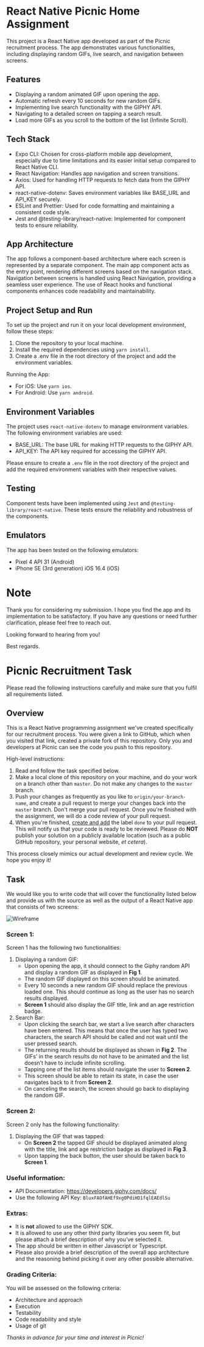 # React Native Picnic Home Assignment

This project is a React Native app developed as part of the Picnic recruitment process. The app demonstrates various functionalities, including displaying random GIFs, live search, and navigation between screens.

## Features

- Displaying a random animated GIF upon opening the app.
- Automatic refresh every 10 seconds for new random GIFs.
- Implementing live search functionality with the GIPHY API.
- Navigating to a detailed screen on tapping a search result.
- Load more GIFs as you scroll to the bottom of the list (Infinite Scroll).

## Tech Stack

- Expo CLI: Chosen for cross-platform mobile app development, especially due to time limitations and its easier initial setup compared to React Native CLI.
- React Navigation: Handles app navigation and screen transitions.
- Axios: Used for handling HTTP requests to fetch data from the GIPHY API.
- react-native-dotenv: Saves environment variables like BASE_URL and API_KEY securely.
- ESLint and Prettier: Used for code formatting and maintaining a consistent code style.
- Jest and @testing-library/react-native: Implemented for component tests to ensure reliability.

## App Architecture

The app follows a component-based architecture where each screen is represented by a separate component. The main app component acts as the entry point, rendering different screens based on the navigation stack. Navigation between screens is handled using React Navigation, providing a seamless user experience. The use of React hooks and functional components enhances code readability and maintainability.

## Project Setup and Run

To set up the project and run it on your local development environment, follow these steps:

1. Clone the repository to your local machine.
2. Install the required dependencies using `yarn install`.
3. Create a .env file in the root directory of the project and add the environment variables.

Running the App:

- For iOS: Use `yarn ios`.
- For Android: Use `yarn android`.

## Environment Variables

The project uses `react-native-dotenv` to manage environment variables. The following environment variables are used:

- BASE_URL: The base URL for making HTTP requests to the GIPHY API.
- API_KEY: The API key required for accessing the GIPHY API.

Please ensure to create a `.env` file in the root directory of the project and add the required environment variables with their respective values.

## Testing

Component tests have been implemented using `Jest` and `@testing-library/react-native`. These tests ensure the reliability and robustness of the components.

## Emulators

The app has been tested on the following emulators:

- Pixel 4 API 31 (Android)
- iPhone SE (3rd generation) iOS 16.4 (iOS)

# Note

Thank you for considering my submission. I hope you find the app and its implementation to be satisfactory. If you have any questions or need further clarification, please feel free to reach out.

Looking forward to hearing from you!

Best regards.

# Picnic Recruitment Task

Please read the following instructions carefully and make sure that you fulfil
all requirements listed.

## Overview

This is a React Native programming assignment we've created specifically for our
recruitment process.
You were given a link to GitHub, which when you visited that link,
created a private fork of this repository. Only you and developers at Picnic
can see the code you push to this repository.

High-level instructions:

1. Read and follow the task specified below.
2. Make a local clone of this repository on your machine, and do your work on a
   branch other than `master`. Do not make any changes to the `master` branch.
3. Push your changes as frequently as you like to `origin/your-branch-name`,
   and create a pull request to merge your changes back into the `master`
   branch. Don't merge your pull request. Once you're finished with the
   assignment, we will do a code review of your pull request.
4. When you're finished, [create and add][github-labels] the label `done` to
   your pull request. This will notify us that your code is ready to be
   reviewed. Please do **NOT** publish your solution on a publicly available
   location (such as a public GitHub repository, your personal website, _et
   cetera_).

This process closely mimics our actual development and review cycle. We hope
you enjoy it!

## Task

We would like you to write code that will cover the functionality listed below and provide us with the source as well as the output of a React Native app that consists of two screens:

![Wireframe][wireframe-image]

### Screen 1:

Screen 1 has the following two functionalities:

1. Displaying a random GIF:
   - Upon opening the app, it should connect to the Giphy random API and display a random GIF as displayed in **Fig 1**.
   - The random GIF displayed on this screen should be animated.
   - Every 10 seconds a new random GIF should replace the previous loaded one. This should continue as long as the user has no search results displayed.
   - **Screen 1** should also display the GIF title, link and an age restriction badge.
2. Search Bar:
   - Upon clicking the search bar, we start a live search after characters have been entered. This means that once the user has typed two characters, the search API should be called and not wait until the user pressed search.
   - The returning results should be displayed as shown in **Fig 2**. The GIFs’ in the search results do not have to be animated and the list doesn’t have to include infinite scrolling.
   - Tapping one of the list items should navigate the user to **Screen 2**.
   - This screen should be able to retain its state, in case the user navigates back to it from **Screen 2**.
   - On canceling the search, the screen should go back to displaying the random GIF.

### Screen 2:

Screen 2 only has the following functionality:

1. Displaying the GIF that was tapped:
   - On **Screen 2** the tapped GIF should be displayed animated along with the title, link and age restriction badge as displayed in **Fig 3**.
   - Upon tapping the back button, the user should be taken back to **Screen 1**.

### Useful information:

- API Documentation: https://developers.giphy.com/docs/
- Use the following API Key: `BluxFAOfAHEf9xg0PdiHD1fqlEAEdlSu`

### Extras:

- It is **not** allowed to use the GIPHY SDK.
- It is allowed to use any other third party libraries you seem fit, but please attach a brief description of why you’ve selected it.
- The app should be written in either Javascript or Typescript.
- Please also provide a brief description of the overall app architecture and the reasoning behind picking it over any other possible alternative.

### Grading Criteria:

You will be assessed on the following criteria:

- Architecture and approach
- Execution
- Testability
- Code readability and style
- Usage of git

_Thanks in advance for your time and interest in Picnic!_

[wireframe-image]: https://imgur.com/Kja1rsy.png
[github-labels]: https://help.github.com/articles/about-labels
